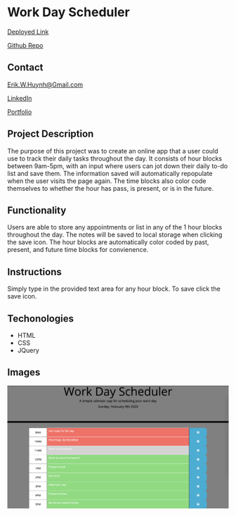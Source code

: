 # Work Day Scheduler
[Deployed Link](https://e-huynh.github.io/work-day-scheduler/)

[Github Repo](https://github.com/E-Huynh/work-day-scheduler)

## Contact

Erik.W.Huynh@Gmail.com

[LinkedIn](https://www.linkedin.com/in/erik-huynh-228321196/)

[Portfolio](https://e-huynh.github.io/portfolio-gram/)

## Project Description
The purpose of this project was to create an online app that a user could use to track their daily tasks throughout the day. It consists of hour blocks between 9am-5pm, with an input where users can jot down their daily to-do list and save them. The information saved will automatically repopulate when the user visits the page again.
The time blocks also color code themselves to whether the hour has pass, is present, or is in the future.
## Functionality
Users are able to store any appointments or list in any of the 1 hour blocks throughout the day. The notes will be saved to local storage when clicking the save icon. The hour blocks are automatically color coded by past, present, and future time blocks for convienence.
## Instructions
Simply type in the provided text area for any hour block. To save click the save icon. 
## Techonologies
  * HTML
  * CSS
  * JQuery
## Images
![Project Screenshot](https://github.com/E-Huynh/work-day-scheduler/blob/master/Assets/work_day_scheduler.png?raw=true)

